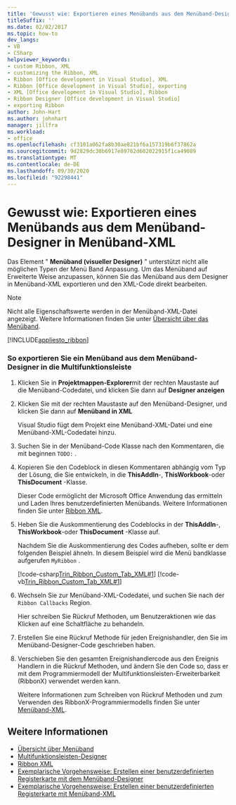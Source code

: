 ```yaml
---
title: 'Gewusst wie: Exportieren eines Menübands aus dem Menüband-Designer in Menüband-XML'
titleSuffix: ''
ms.date: 02/02/2017
ms.topic: how-to
dev_langs:
- VB
- CSharp
helpviewer_keywords:
- custom Ribbon, XML
- customizing the Ribbon, XML
- Ribbon [Office development in Visual Studio], XML
- Ribbon [Office development in Visual Studio], exporting
- XML [Office development in Visual Studio], Ribbon
- Ribbon Designer [Office development in Visual Studio]
- exporting Ribbon
author: John-Hart
ms.author: johnhart
manager: jillfra
ms.workload:
- office
ms.openlocfilehash: cf3101a062fa8b30ae821bf6a157319b6f37862a
ms.sourcegitcommit: 9d2829dc30b6917e89762d602022915f1ca49089
ms.translationtype: MT
ms.contentlocale: de-DE
ms.lasthandoff: 09/30/2020
ms.locfileid: "92298441"
---
```

# <a name="how-to-export-a-ribbon-from-the-ribbon-designer-to-ribbon-xml"></a>Gewusst wie: Exportieren eines Menübands aus dem Menüband-Designer in Menüband-XML
  Das Element " **Menüband (visueller Designer)** " unterstützt nicht alle möglichen Typen der Menü Band Anpassung. Um das Menüband auf Erweiterte Weise anzupassen, können Sie das Menüband aus dem Designer in Menüband-XML exportieren und den XML-Code direkt bearbeiten.

> [!NOTE]
> Nicht alle Eigenschaftswerte werden in der Menüband-XML-Datei angezeigt. Weitere Informationen finden Sie unter [Übersicht über das Menüband](../vsto/ribbon-overview.md).

 [!INCLUDE[appliesto_ribbon](../vsto/includes/appliesto-ribbon-md.md)]

### <a name="to-export-a-ribbon-from-the-ribbon-designer-to-ribbon-xml"></a>So exportieren Sie ein Menüband aus dem Menüband-Designer in die Multifunktionsleiste

1. Klicken Sie in **Projektmappen-Explorer**mit der rechten Maustaste auf die Menüband-Codedatei, und klicken Sie dann auf **Designer anzeigen**

2. Klicken Sie mit der rechten Maustaste auf den Menüband-Designer, und klicken Sie dann auf **Menüband in XML**

     Visual Studio fügt dem Projekt eine Menüband-XML-Datei und eine Menüband-XML-Codedatei hinzu.

3. Suchen Sie in der Menüband-Code Klasse nach den Kommentaren, die mit beginnen `TODO:` .

4. Kopieren Sie den Codeblock in diesen Kommentaren abhängig vom Typ der Lösung, die Sie entwickeln, in die **ThisAddIn**-, **ThisWorkbook**-oder **ThisDocument** -Klasse.

     Dieser Code ermöglicht der Microsoft Office Anwendung das ermitteln und Laden Ihres benutzerdefinierten Menübands. Weitere Informationen finden Sie unter [Ribbon XML](../vsto/ribbon-xml.md).

5. Heben Sie die Auskommentierung des Codeblocks in der **ThisAddIn**-, **ThisWorkbook**-oder **ThisDocument** -Klasse auf.

     Nachdem Sie die Auskommentierung des Codes aufheben, sollte er dem folgenden Beispiel ähneln. In diesem Beispiel wird die Menü bandklasse aufgerufen `MyRibbon` .

     [!code-csharp[Trin_Ribbon_Custom_Tab_XML#1](../vsto/codesnippet/CSharp/Trin_Ribbon_Custom_Tab_XML_O12/ThisAddIn.cs#1)]
     [!code-vb[Trin_Ribbon_Custom_Tab_XML#1](../vsto/codesnippet/VisualBasic/Trin_Ribbon_Custom_Tab_XML_O12/ThisAddIn.vb#1)]

6. Wechseln Sie zur Menüband-XML-Codedatei, und suchen Sie nach der `Ribbon Callbacks` Region.

     Hier schreiben Sie Rückruf Methoden, um Benutzeraktionen wie das Klicken auf eine Schaltfläche zu behandeln.

7. Erstellen Sie eine Rückruf Methode für jeden Ereignishandler, den Sie im Menüband-Designer-Code geschrieben haben.

8. Verschieben Sie den gesamten Ereignishandlercode aus den Ereignis Handlern in die Rückruf Methoden, und ändern Sie den Code so, dass er mit dem Programmiermodell der Multifunktionsleisten-Erweiterbarkeit (RibbonX) verwendet werden kann.

     Weitere Informationen zum Schreiben von Rückruf Methoden und zum Verwenden des RibbonX-Programmiermodells finden Sie unter [Menüband-XML](../vsto/ribbon-xml.md).

## <a name="see-also"></a>Weitere Informationen
- [Übersicht über Menüband](../vsto/ribbon-overview.md)
- [Multifunktionsleisten-Designer](../vsto/ribbon-designer.md)
- [Ribbon XML](../vsto/ribbon-xml.md)
- [Exemplarische Vorgehensweise: Erstellen einer benutzerdefinierten Registerkarte mit dem Menüband-Designer](../vsto/walkthrough-creating-a-custom-tab-by-using-the-ribbon-designer.md)
- [Exemplarische Vorgehensweise: Erstellen einer benutzerdefinierten Registerkarte mit Menüband-XML](../vsto/walkthrough-creating-a-custom-tab-by-using-ribbon-xml.md)

